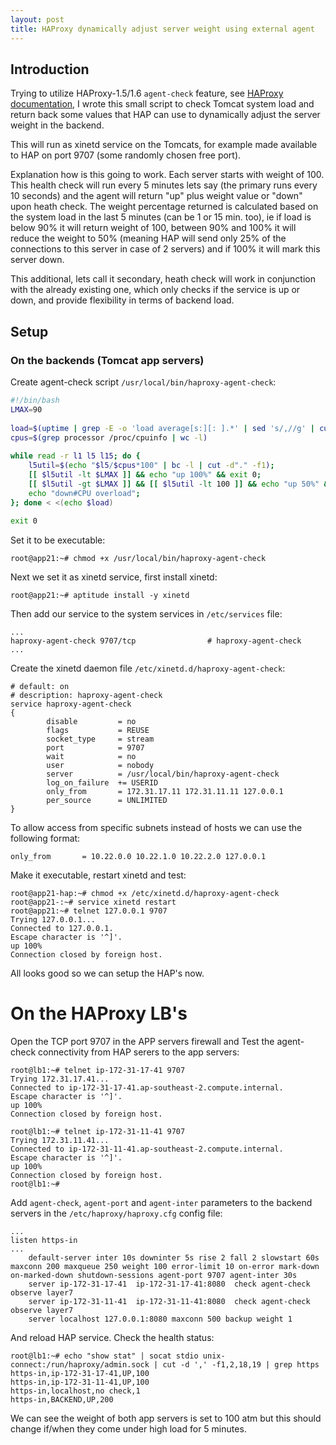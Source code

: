 ```yaml
---
layout: post
title: HAProxy dynamically adjust server weight using external agent 
---
```


## Introduction

Trying to utilize HAProxy-1.5/1.6 `agent-check` feature, see [HAProxy documentation](http://cbonte.github.io/haproxy-dconv/configuration-1.5.html#5.2-agent-check), I wrote this small script to check Tomcat system load and return back some values that HAP can use to dynamically adjust the server weight in the backend.

This will run as xinetd service on the Tomcats, for example made available to HAP on port 9707 (some randomly chosen free port).

Explanation how is this going to work. Each server starts with weight of 100. This health check will run every 5 minutes lets say (the primary runs every 10 seconds) and the agent will return "up" plus weight value or "down" upon heath check. The weight percentage returned is calculated based on the system load in the last 5 minutes (can be 1 or 15 min. too), ie if load is below 90% it will return weight of 100, between 90% and 100% it will reduce the weight to 50% (meaning HAP will send only 25% of the connections to this server in case of 2 servers) and if 100% it will mark this server down.

This additional, lets call it secondary, heath check will work in conjunction with the already existing one, which only checks if the service is up or down, and provide flexibility in terms of backend load.

## Setup

### On the backends (Tomcat app servers)

Create agent-check script `/usr/local/bin/haproxy-agent-check`:

```bash
#!/bin/bash
LMAX=90
 
load=$(uptime | grep -E -o 'load average[s:][: ].*' | sed 's/,//g' | cut -d' ' -f3-5)
cpus=$(grep processor /proc/cpuinfo | wc -l)
 
while read -r l1 l5 l15; do {
    l5util=$(echo "$l5/$cpus*100" | bc -l | cut -d"." -f1);
    [[ $l5util -lt $LMAX ]] && echo "up 100%" && exit 0;
    [[ $l5util -gt $LMAX ]] && [[ $l5util -lt 100 ]] && echo "up 50%" && exit 0;
    echo "down#CPU overload";
}; done < <(echo $load)
 
exit 0
```

Set it to be executable:

```
root@app21:~# chmod +x /usr/local/bin/haproxy-agent-check
```

Next we set it as xinetd service, first install xinetd:

```
root@app21:~# aptitude install -y xinetd
```

Then add our service to the system services in `/etc/services` file:

```
...
haproxy-agent-check 9707/tcp                # haproxy-agent-check
...
```

Create the xinetd daemon file `/etc/xinetd.d/haproxy-agent-check`:

```
# default: on
# description: haproxy-agent-check
service haproxy-agent-check
{
        disable         = no
        flags           = REUSE
        socket_type     = stream
        port            = 9707
        wait            = no
        user            = nobody
        server          = /usr/local/bin/haproxy-agent-check
        log_on_failure  += USERID
        only_from       = 172.31.17.11 172.31.11.11 127.0.0.1
        per_source      = UNLIMITED
}
```

To allow access from specific subnets instead of hosts we can use the following format:

```
only_from       = 10.22.0.0 10.22.1.0 10.22.2.0 127.0.0.1
```

Make it executable, restart xinetd and test:

```
root@app21-hap:~# chmod +x /etc/xinetd.d/haproxy-agent-check
root@app21-:~# service xinetd restart
root@app21:~# telnet 127.0.0.1 9707
Trying 127.0.0.1...
Connected to 127.0.0.1.
Escape character is '^]'.
up 100%
Connection closed by foreign host.
```

All looks good so we can setup the HAP's now.

# On the HAProxy LB's

Open the TCP port 9707 in the APP servers firewall and Test the agent-check connectivity from HAP serers to the app servers:

```
root@lb1:~# telnet ip-172-31-17-41 9707
Trying 172.31.17.41...
Connected to ip-172-31-17-41.ap-southeast-2.compute.internal.
Escape character is '^]'.
up 100%
Connection closed by foreign host.
 
root@lb1:~# telnet ip-172-31-11-41 9707
Trying 172.31.11.41...
Connected to ip-172-31-11-41.ap-southeast-2.compute.internal.
Escape character is '^]'.
up 100%
Connection closed by foreign host.
root@lb1:~#
```

Add `agent-check`, `agent-port` and `agent-inter` parameters to the backend servers in the `/etc/haproxy/haproxy.cfg` config file:

```
...
listen https-in
...
    default-server inter 10s downinter 5s rise 2 fall 2 slowstart 60s maxconn 200 maxqueue 250 weight 100 error-limit 10 on-error mark-down on-marked-down shutdown-sessions agent-port 9707 agent-inter 30s
    server ip-172-31-17-41  ip-172-31-17-41:8080  check agent-check observe layer7
    server ip-172-31-11-41  ip-172-31-11-41:8080  check agent-check observe layer7
    server localhost 127.0.0.1:8080 maxconn 500 backup weight 1
```

And reload HAP service. Check the health status:

```
root@lb1:~# echo "show stat" | socat stdio unix-connect:/run/haproxy/admin.sock | cut -d ',' -f1,2,18,19 | grep https
https-in,ip-172-31-17-41,UP,100
https-in,ip-172-31-11-41,UP,100
https-in,localhost,no check,1
https-in,BACKEND,UP,200
```

We can see the weight of both app servers is set to 100 atm but this should change if/when they come under high load for 5 minutes.
